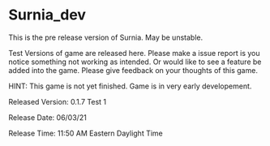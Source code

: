 # Surnia_dev
This is the pre release version of Surnia. May be unstable.

Test Versions of game are released here. Please make a issue report is you notice something not working as intended. Or would like to see a feature be added into the game.
Please give feedback on your thoughts of this game. 

HINT: This game is not yet finished. Game is in very early developement.


Released Version: 0.1.7 Test 1

Release Date: 06/03/21

Release Time: 11:50 AM Eastern Daylight Time
